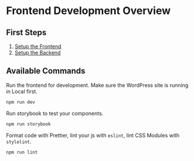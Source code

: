 # Frontend Development Overview

## First Steps

1. [Setup the Frontend](https://github.com/WebDevStudios/nextjs-wordpress-starter/wiki/Frontend-Setup)
2. [Setup the Backend](https://github.com/WebDevStudios/nextjs-wordpress-starter/wiki/Backend-Setup)

## Available Commands

Run the frontend for development. Make sure the WordPress site is running in Local first.

```bash
npm run dev
```

Run storybook to test your components.

```bash
npm run storybook
```

Format code with Prettier, lint your js with `eslint`, lint CSS Modules with `stylelint`.

```bash
npm run lint
```
